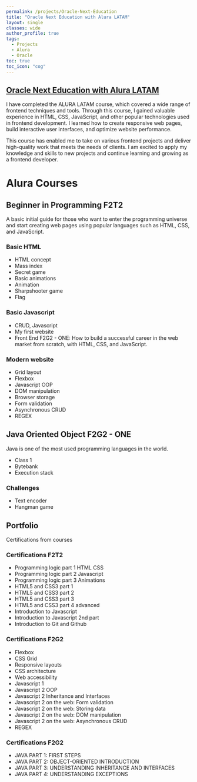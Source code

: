 ```yaml
---
permalink: /projects/Oracle-Next-Education
title: "Oracle Next Education with Alura LATAM"
layout: single
classes: wide
author_profile: true
tags:
  - Projects
  - Alura
  - Oracle
toc: true
toc_icon: "cog"
---
```


## [Oracle Next Education with Alura LATAM](https://bash20cu.github.io/ONE-Alura/)
I have completed the ALURA LATAM course, which covered a wide range of frontend techniques and tools. Through this course, I gained valuable experience in HTML, CSS, JavaScript, and other popular technologies used in frontend development. I learned how to create responsive web pages, build interactive user interfaces, and optimize website performance.

This course has enabled me to take on various frontend projects and deliver high-quality work that meets the needs of clients. I am excited to apply my knowledge and skills to new projects and continue learning and growing as a frontend developer.


# Alura Courses

## Beginner in Programming F2T2

A basic initial guide for those who want to enter the programming universe and start creating web pages using popular languages such as HTML, CSS, and JavaScript.

### Basic HTML

- HTML concept
- Mass index
- Secret game
- Basic animations
- Animation
- Sharpshooter game
- Flag

### Basic Javascript

- CRUD, Javascript
- My first website
- Front End F2G2 - ONE: How to build a successful career in the web market from scratch, with HTML, CSS, and JavaScript.

### Modern website

- Grid layout
- Flexbox
- Javascript OOP
- DOM manipulation
- Browser storage
- Form validation
- Asynchronous CRUD
- REGEX

## Java Oriented Object F2G2 - ONE

Java is one of the most used programming languages in the world.

- Class 1
- Bytebank
- Execution stack

### Challenges

- Text encoder
- Hangman game

## Portfolio

Certifications from courses

### Certifications F2T2

- Programming logic part 1 HTML CSS
- Programming logic part 2 Javascript
- Programming logic part 3 Animations
- HTML5 and CSS3 part 1
- HTML5 and CSS3 part 2
- HTML5 and CSS3 part 3
- HTML5 and CSS3 part 4 advanced
- Introduction to Javascript
- Introduction to Javascript 2nd part
- Introduction to Git and Github

### Certifications F2G2

- Flexbox
- CSS Grid
- Responsive layouts
- CSS architecture
- Web accessibility
- Javascript 1
- Javascript 2 OOP
- Javascript 2 Inheritance and Interfaces
- Javascript 2 on the web: Form validation
- Javascript 2 on the web: Storing data
- Javascript 2 on the web: DOM manipulation
- Javascript 2 on the web: Asynchronous CRUD
- REGEX

### Certifications F2G2

- JAVA PART 1: FIRST STEPS
- JAVA PART 2: OBJECT-ORIENTED INTRODUCTION
- JAVA PART 3: UNDERSTANDING INHERITANCE AND INTERFACES
- JAVA PART 4: UNDERSTANDING EXCEPTIONS


